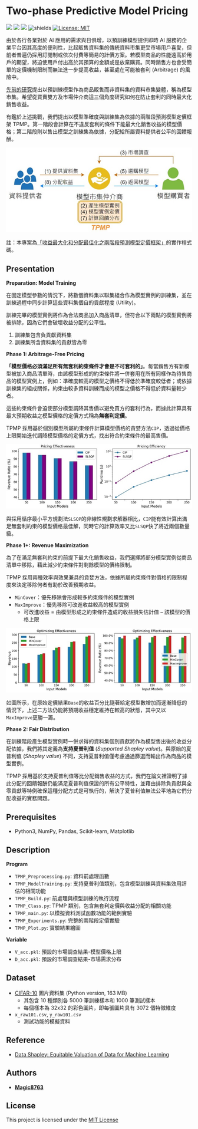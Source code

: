 # Two-phase Predictive Model Pricing
![](https://img.shields.io/github/stars/magic8763/TPMP)
![](https://img.shields.io/github/watchers/magic8763/TPMP)
![](https://img.shields.io/github/forks/magic8763/TPMP)
![shields](https://img.shields.io/badge/python-3.8%2B-blue?style=flat-square)
[![License: MIT](https://img.shields.io/badge/License-MIT-yellow?style=flat-square)](https://opensource.org/licenses/MIT)

由於各行各業對於 AI 應用的需求與日俱增，以預訓練模型提供即時 AI 服務的企業平台因其高度的便利性，比起販售資料集的傳統資料市集更受市場用戶喜愛，但前者普遍仍採用訂閱制或依次付費等簡易的計價方案。若模型商品的性能遠高於用戶的期望，將迫使用戶付出高於其預算的金額或是放棄購買。同時銷售方也會受簡單的定價機制限制而無法進一步提高收益，甚至處在可能被套利 (Arbitrage) 的風險中。

[先前的研究](https://lchen001.github.io/papers/2019_Nimbus_SIGMOD.pdf)提出以預訓練模型作為商品販售而非資料集的資料市集變體，稱為模型市集。希望從買賣雙方及市場仲介商這三個角度研究如何在防止套利的同時最大化銷售收益。

有鑑於上述挑戰，我們提出以模型準確度與訓練集為依據的兩階段預測模型定價框架 TPMP。第一階段會計算在不違反套利的條件下能最大化銷售收益的模型價格；第二階段則以售出模型之訓練集為依據，分配給所屬資料提供者公平的回饋報酬。

<p align="center"><img src="https://github.com/Magic8763/TPMP/blob/main/img/model_market.jpg"></p>

註：本專案為[「收益最大化和分配最佳化之兩階段預測模型定價框架」](https://hdl.handle.net/11296/4w3p68)的實作程式碼。

## Presentation
**Preparation: Model Training**

在固定模型參數的情況下，將數個資料集以聯集組合作為模型實例的訓練集，並在訓練過程中同步計算這些資料集個自的貢獻程度 (Utility)。

訓練完畢的模型實例將作為合法商品加入商品清單，但符合以下兩點的模型實例將被排除，因為它們會破壞收益分配的公平性。
1. 訓練集包含負貢獻資料集
2. 訓練集所含資料集的貢獻皆為零

**Phase 1: Arbitrage-Free Pricing**

**「模型價格必須滿足所有無套利約束條件才會是不可套利的」**。每當銷售方有新模型被加入商品清單時，由該模型形成的約束條件將一併套用在所有同樣作為待售商品的模型實例上，例如：準確度較高的模型之價格不得低於準確度較低者；或依據訓練集的組成關係，約束由較多資料訓練而成的模型之價格不得低於資料量較少者。

這些約束條件會迫使部分模型調降其售價以避免買方的套利行為，而據此計算具有最大預期收益之模型價格的定價方式稱為**無套利定價**。

TPMP 採用基於個別模型所屬約束條件計算模型價格的貪婪方法`CIP`，透過從價格上限開始迭代調降模型價格的定價方式，找出符合約束條件的最高售價。

<p align="center"><img src="https://github.com/Magic8763/TPMP/blob/main/img/arbitrage-free_pricing.jpg"></p>

與採用循序最小平方規劃法`SLSQP`的非線性規劃求解器相比，`CIP`能有效計算出滿足無套利約束的模型價格最佳解，同時它的計算效率又比`SLSQP`快了將近兩個數量級。

**Phase 1+: Revenue Maximization**

為了在滿足無套利約束的前提下最大化銷售收益，我們選擇將部分模型實例從商品清單中移除，藉此減少約束條件對剩餘模型的價格限制。

TPMP 採用兩種效率與效果兼具的貪婪方法，依據所屬約束條件對價格的限制程度來決定移除何者有助於改善預期收益。
- `MinCover`：優先移除會形成較多約束條件的模型實例
- `MaxImprove`：優先移除可改進收益較高的模型實例
  - 可改進收益 = 由模型形成之約束條件造成的收益損失估計值 – 該模型的價格上限

<p align="center"><img src="https://github.com/Magic8763/TPMP/blob/main/img/revenue_maximization.jpg"></p>

如圖所示，在原始定價結果`Base`的收益百分比隨著給定模型數增加而逐漸降低的情況下，上述二方法仍能將預期收益穩定維持在較高的狀態，其中又以`MaxImprove`更勝一籌。

**Phase 2: Fair Distribution**

在訓練階段產生模型實例時一併求得的資料集個別貢獻將作為模型售出後的收益分配依據，我們將其定義為**支持夏普利值** (*Supported Shapley value*)。與原始的夏普利值 (*Shapley value*) 不同，支持夏普利值僅考慮通過篩選而輸出作為商品的模型實例。

TPMP 採用基於支持夏普利值等比分配銷售收益的方式，我們在論文裡證明了據此分配的回饋報酬仍能滿足夏普利值保證的所有公平特性，並藉由排除負貢獻與全零貢獻等特例確保這種分配方式是可執行的，解決了夏普利值無法公平地為它們分配收益的實務問題。

## Prerequisites
- Python3, NumPy, Pandas, Scikit-learn, Matplotlib

## Description
**Program**
- `TPMP_Preprocessing.py`: 資料前處理函數
- `TPMP_ModelTraining.py`: 支持夏普利值類別，包含模型訓練與資料集效用評估的相關功能
- `TPMP_Build.py`: 前處理與模型訓練的執行流程
- `TPMP_Class.py`: TPMP 類別，包含無套利定價與收益分配的相關功能
- `TPMP_main.py`: 以模擬資料測試函數功能的範例實驗
- `TPMP_Experiments.py`: 完整的兩階段定價實驗
- `TPMP_Plot.py`: 實驗結果繪圖

**Variable**
- `V_acc.pkl`: 預設的市場調查結果-模型價格上限
- `D_acc.pkl`: 預設的市場調查結果-市場需求分布

## Dataset
- [CIFAR-10](https://www.cs.toronto.edu/~kriz/cifar.html) 圖片資料集 (Python version, 163 MB)
  - 其包含 10 種類別各 5000 筆訓練樣本和 1000 筆測試樣本
  - 每個樣本為 32x32 的彩色圖片，即每張圖片具有 3072 個特徵維度
- `x_raw101.csv`, `y_raw101.csv`
  - 測試功能的模擬資料

## Reference
- [Data Shapley: Equitable Valuation of Data for Machine Learning](https://github.com/amiratag/DataShapley)

## Authors
- **[Magic8763](https://github.com/Magic8763)**

## License
This project is licensed under the [MIT License](https://github.com/Magic8763/TPMP/blob/main/LICENSE)
